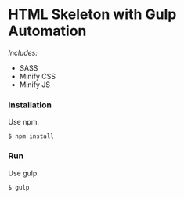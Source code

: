 # HTML Skeleton with Gulp Automation

*Includes:*

* SASS
* Minify CSS
* Minify JS

### Installation

Use npm.

```
$ npm install
``` 

### Run

Use gulp.

```
$ gulp
``` 